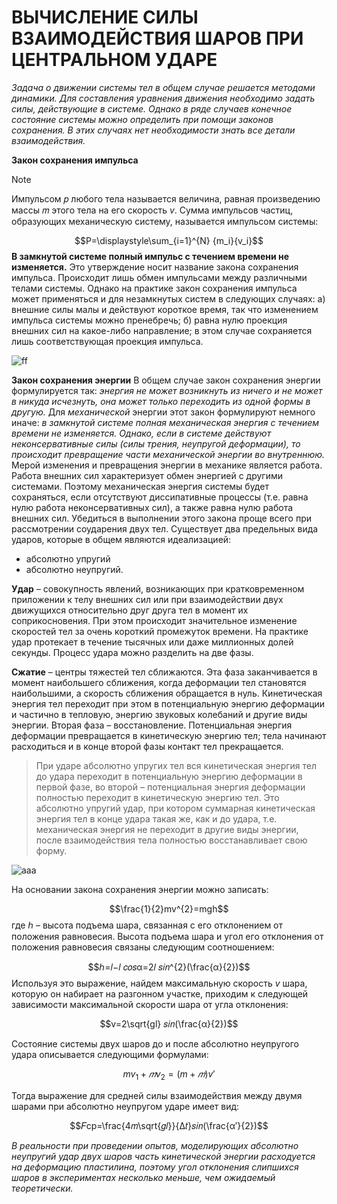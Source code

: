 # ВЫЧИСЛЕНИЕ СИЛЫ ВЗАИМОДЕЙСТВИЯ ШАРОВ ПРИ ЦЕНТРАЛЬНОМ УДАРЕ

*Задача о движении системы тел в общем случае решается методами динамики. Для составления уравнения движения необходимо задать силы, действующие в системе. Однако в ряде случаев конечное состояние системы можно определить при помощи законов сохранения. В этих случаях нет необходимости знать все детали взаимодействия.*

**Закон сохранения импульса**

> [!NOTE]
> Импульсом 𝑝 любого тела называется величина, равная произведению массы 𝑚 этого тела на его скорость *v*.
Сумма импульсов частиц, образующих механическую систему, называется импульсом системы:


$$P=\displaystyle\sum_{i=1}^{N} {m_i}{v_i}$$
**В замкнутой системе полный импульс с течением времени не изменяется.** Это утверждение носит название закона сохранения импульса. Происходит лишь обмен импульсами между различными телами системы. Однако на практике закон сохранения импульса может применяться и для незамкнутых систем в следующих случаях:
а) внешние силы малы и действуют короткое время, так что изменением импульса системы можно пренебречь;
б) равна нулю проекция внешних сил на какое-либо направление; в этом случае сохраняется лишь соответствующая проекция импульса.

![ff](https://github.com/Af2024laba/Lections-mechanics/blob/main/%D0%9A%D0%98%D0%9D%D0%95%D0%9C%D0%90%D0%A2%D0%98%D0%9A%D0%90/%D0%91%D0%B5%D0%B7%D1%8B%D0%BC%D1%8F%D0%BD%D0%BD%D1%8B%D0%B9.png)


**Закон сохранения энергии**
В общем случае закон сохранения энергии формулируется так: _энергия не может возникнуть из ничего и не может в никуда исчезнуть, она может только переходить из одной формы в другую._
Для *механической* энергии этот закон формулируют немного иначе: *в замкнутой системе полная механическая энергия с течением времени не изменяется. Однако, если в системе действуют неконсервативные силы (силы трения, неупругой деформации), то происходит превращение части механической энергии во внутреннюю.* Мерой изменения и превращения энергии в механике является работа. Работа внешних сил характеризует обмен энергией с другими системами. Поэтому механическая энергия системы будет сохраняться, если отсутствуют диссипативные процессы (т.е. равна нулю работа неконсервативных сил), а также равна нулю работа внешних сил.
Убедиться в выполнении этого закона проще всего при рассмотрении соударения двух тел. 
Существует два предельных вида ударов, которые в общем являются идеализацией: 
- абсолютно упругий
- абсолютно неупругий.

**Удар** – совокупность явлений, возникающих при кратковременном приложении к телу внешних сил или при взаимодействии двух движущихся относительно друг друга тел в момент их соприкосновения. При этом происходит значительное изменение скоростей тел за очень короткий промежуток времени. На практике удар протекает в течение тысячных или даже миллионных долей секунды. Процесс удара можно разделить на две фазы. 

**Сжатие** – центры тяжестей тел сближаются. Эта фаза заканчивается в момент наибольшего сближения, когда деформации тел становятся наибольшими, а скорость сближения обращается в нуль. Кинетическая энергия тел переходит при этом в потенциальную энергию деформации и частично в тепловую, энергию звуковых колебаний и другие виды энергии. Вторая фаза – восстановление. Потенциальная энергия деформации превращается в кинетическую энергию тел; тела начинают расходиться и в конце второй фазы контакт тел прекращается.
> При ударе абсолютно упругих тел вся кинетическая энергия тел до удара переходит в потенциальную энергию деформации в первой фазе, во второй – потенциальная энергия деформации полностью переходит в кинетическую энергию тел. Это абсолютно упругий удар, при котором суммарная кинетическая энергия тел в конце удара такая же, как и до удара, т.е. механическая энергия не переходит в другие виды энергии, после взаимодействия тела полностью восстанавливает свою форму.

![aaa](https://github.com/Af2024laba/Lections-mechanics/blob/main/%D0%9A%D0%98%D0%9D%D0%95%D0%9C%D0%90%D0%A2%D0%98%D0%9A%D0%90/%D1%88%D0%B0%D1%80%D0%B8%D0%BA%D0%B8.png)

На основании закона сохранения энергии можно записать:

$$\frac{1}{2}mv^{2}=mgh$$
где ℎ – высота подъема шара, связанная с его отклонением от положения равновесия.
Высота подъема шара и угол его отклонения от положения равновесия связаны следующим соотношением:

$$ℎ=𝑙−𝑙 𝑐𝑜𝑠α=2𝑙 𝑠𝑖𝑛^{2}(\frac{α}{2})$$
Используя это выражение, найдем максимальную скорость _v_ шара, которую он набирает на разгонном участке, приходим к следующей зависимости максимальной скорости шара от угла отклонения:

$$v=2\sqrt{gl} 𝑠𝑖𝑛(\frac{α}{2})$$

Состояние системы двух шаров до и после абсолютно неупругого удара описывается следующими формулами:

$$ mv_1+𝑚v_2=(m+𝑚)v′ $$

Тогда выражение для средней силы взаимодействия между двумя шарами при абсолютно неупругом ударе имеет вид: 

$$𝐹ср=\frac{4𝑚\sqrt{𝑔𝑙}}{Δ𝑡}𝑠𝑖𝑛(\frac{α′}{2})$$


*В реальности при проведении опытов, моделирующих абсолютно неупругий удар двух шаров часть кинетической энергии расходуется на деформацию пластилина, поэтому угол отклонения слипшихся шаров в экспериментах несколько меньше, чем ожидаемый теоретически.*


